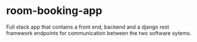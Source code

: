 # room-booking-app
Full stack app that contains a front end, backend and a django rest framework endpoints for communication between the two software sytems.
